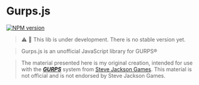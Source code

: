 Gurps.js
=====
[![NPM version](https://badge.fury.io/js/gurpsjs.svg)](https://www.npmjs.org/package/gurpsjs)

> :warning: :construction: This lib is under development. There is no stable version yet.  

> Gurps.js is an unofficial JavaScript library for GURPS®  

> The material presented here is my original creation, intended for use with the <a href="http://www.sjgames.com/gurps/"><b><i>GURPS</i></b></a> system from <a href="http://www.sjgames.com/">Steve Jackson Games</a>. This material is not official and is not endorsed by Steve Jackson Games.  


